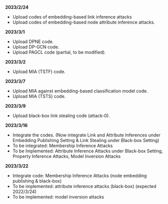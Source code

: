 **2023/2/24**

- Upload codes of embedding-based link inference attacks
- Upload codes of embedding-based node attribute inference attacks.


**2023/3/1**

- Upload DPNE code.
- Upload DP-GCN code.
- Upload PAGCL code (partial, to be modified).

**2023/3/2**

- Upload MIA (TSTF) code.

**2023/3/7**

- Upload MIA against embedding-based classification model code.
- Upload MIA (TSTS) code.

**2023/3/9**

- Upload black-box link stealing code (attack-0).

**2023/3/16**

- Integrate the codes. (Now integrate Link and Attribute Inferences under Embedding Publishing Setting & Link Stealing under Black-box Setting)
- To be integrated: Membership Inference Attacks
- To be Implemented: Attribute Inference Attacks under Black-box Setting, Property Inference Attacks, Model Inversion Attacks

**2023/3/22**

- Integrate code: Membership Inference Attacks (node embedding publishing & black-box)
- To be implemented: attribute inference attacks (black-box) (expected 2022/3/24)
- To be implemented: model inversion attacks